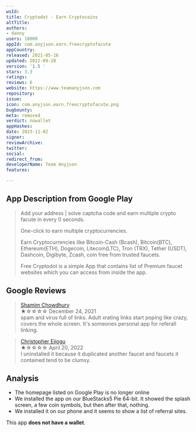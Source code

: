 ```yaml
---
wsId: 
title: Cryptodot - Earn Cryptocoins
altTitle: 
authors:
- danny
users: 10000
appId: com.anyjson.earn.freecryptofacute
appCountry: 
released: 2021-05-16
updated: 2022-09-28
version: '1.5 '
stars: 3.3
ratings: 
reviews: 6
website: https://www.teamanyjson.com
repository: 
issue: 
icon: com.anyjson.earn.freecryptofacute.png
bugbounty: 
meta: removed
verdict: nowallet
appHashes: 
date: 2023-11-02
signer: 
reviewArchive: 
twitter: 
social: 
redirect_from: 
developerName: Team Anyjson
features: 

---
```


## App Description from Google Play 

> Add your address | solve captcha code and earn multiple crypto facute in every 0 seconds.
>
> One-click to earn multiple cryptocurrencies.
>
> Earn Cryptocurrencies like Bitcoin-Cash (Bcash), Bitcoin(BTC), Ethereum(ETH), Dogecoin, Litecoin(LTC), Tron (TRX), Tether (USDT), Dashcoin, Digibyte, Zcash, coin free from trusted faucets.
>
> Free Cryptodot is a simple App that contains list of Premium faucet websites which you can access from inside the app.

## Google Reviews 

> [Shamim Chowdhury](https://play.google.com/store/apps/details?id=com.anyjson.earn.freecryptofacute&gl=us)<br>
  ★☆☆☆☆ December 24, 2021 <br>
       spam and virus full of links. Adult xrating links start poping like crazy, covers the whole screen. It's someones personal app for referall linking.

> [Christopher Ejiogu](https://play.google.com/store/apps/details?id=com.anyjson.earn.freecryptofacute&gl=us)<br>
  ★☆☆☆☆ April 20, 2022 <br>
       I uninstalled it because it duplicated another faucet and faucets it contained tend to be clumsy.
       
## Analysis 

- The homepage listed on Google Play is no longer online 
- We installed the app on our BlueStacks5 Pie 64-bit. It showed the splash screen, a few coin symbols, but then after that, nothing. 
- We installed it on our phone and it seems to show a list of referral sites. 

This app **does not have a wallet**.
